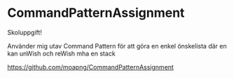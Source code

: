 # CommandPatternAssignment
 
Skoluppgift! 

Använder mig utav Command Pattern för att göra en enkel önskelista där en kan unWish och reWish mha en stack



https://github.com/moapng/CommandPatternAssignment